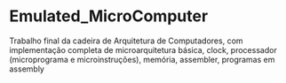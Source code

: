 # Emulated_MicroComputer
Trabalho final da cadeira de Arquitetura de Computadores, com implementação completa de microarquitetura básica, clock, processador (microprograma e microinstruções), memória, assembler, programas em assembly
